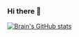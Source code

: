 ### Hi there 👋

<!--
**codebrain001/codebrain001** is a ✨ _special_ ✨ repository because its `README.md` (this file) appears on your GitHub profile.

Here are some ideas to get you started:

- 🔭 I’m currently working on ...
- 🌱 I’m currently learning ...
- 👯 I’m looking to collaborate on ...
- 🤔 I’m looking for help with ...
- 💬 Ask me about ...
- 📫 How to reach me: ...
- 😄 Pronouns: ...
- ⚡ Fun fact: ...
-->


[![Brain's GitHub stats](https://github-readme-stats.vercel.app/api?username=codebrain001)](https://github.com/codebrain001/github-readme-stats)
